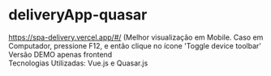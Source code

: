 # deliveryApp-quasar
https://spa-delivery.vercel.app/#/ (Melhor visualização em Mobile. Caso em Computador, pressione F12, e então clique no ícone 'Toggle device toolbar'  
Versão DEMO apenas frontend  
Tecnologias Utilizadas: Vue.js e Quasar.js

